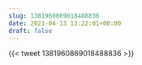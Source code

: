 ```yaml
---
slug: 1381960869018488836
date: 2021-04-13 13:22:01+00:00
draft: false
---
```


{{< tweet 1381960869018488836 >}}
